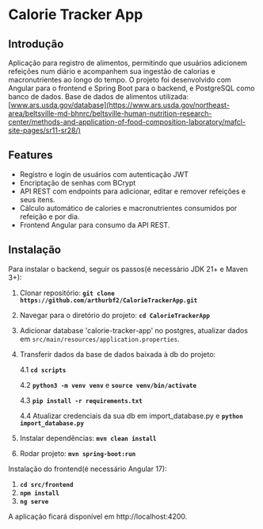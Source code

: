 # **Calorie Tracker App**

## **Introdução**

Aplicação para registro de alimentos, permitindo que usuários adicionem refeições num diário e acompanhem sua ingestão de calorias e macronutrientes ao longo do tempo. 
O projeto foi desenvolvido com Angular para o frontend e Spring Boot para o backend, e PostgreSQL como banco de dados. 
Base de dados de alimentos utilizada: [www.ars.usda.gov/database](https://www.ars.usda.gov/northeast-area/beltsville-md-bhnrc/beltsville-human-nutrition-research-center/methods-and-application-of-food-composition-laboratory/mafcl-site-pages/sr11-sr28/)

## **Features**

* Registro e login de usuários com autenticação JWT
* Encriptação de senhas com BCrypt
* API REST com endpoints para adicionar, editar e remover refeições e seus itens.
* Cálculo automático de calories e macronutrientes consumidos por refeição e por dia.
* Frontend Angular para consumo da API REST.

## **Instalação**

Para instalar o backend, seguir os passos(é necessário JDK 21+ e Maven 3+):

1. Clonar repositório: **`git clone https://github.com/arthurbf2/CalorieTrackerApp.git`**
2. Navegar para o diretório do projeto: **`cd CalorieTrackerApp`**
3. Adicionar database 'calorie-tracker-app' no postgres, atualizar dados em `src/main/resources/application.properties`.
4. Transferir dados da base de dados baixada à db do projeto:

   4.1 **`cd scripts`**
   
   4.2 **`python3 -m venv venv`** e **`source venv/bin/activate`**
   
   4.3 **`pip install -r requirements.txt`**
   
   4.4 Atualizar credenciais da sua db em import_database.py e **`python import_database.py`**
   
5. Instalar dependências: **`mvn clean install`**
6. Rodar projeto: **`mvn spring-boot:run`**

Instalação do frontend(é necessário Angular 17):

1. **`cd src/frontend`**
2. **`npm install`**
3. **`ng serve`**

A aplicação ficará disponível em http://localhost:4200.
